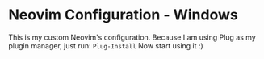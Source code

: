 # Neovim Configuration - Windows
This is my custom Neovim's configuration.
Because I am using Plug as my plugin manager, just run: 
`Plug-Install`
Now start using it :)
